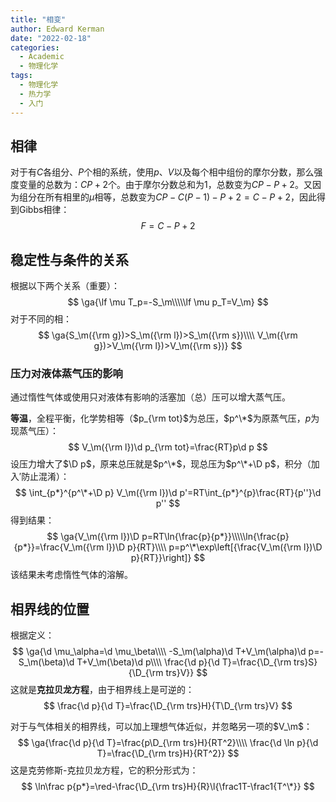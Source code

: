 ```yaml
---
title: "相变"
author: Edward Kerman
date: "2022-02-18"
categories:
  - Academic
  - 物理化学
tags:
  - 物理化学
  - 热力学
  - 入门
---
```

## 相律

对于有$C$各组分、$P$个相的系统，使用$p、V$以及每个相中组份的摩尔分数，那么强度变量的总数为：$CP+2$个。由于摩尔分数总和为1，总数变为$CP-P+2$。又因为组分在所有相里的$\mu$相等，总数变为$CP-C(P-1)-P+2=C-P+2$，因此得到Gibbs相律：
$$
F=C-P+2
$$

## 稳定性与条件的关系

根据以下两个关系（重要）：
$$
\ga{\lf \mu T_p=-S_\m\\\\\lf \mu p_T=V_\m}
$$
对于不同的相：
$$
\ga{S_\m({\rm g})>S_\m({\rm l})>S_\m({\rm s})\\\\ V_\m({\rm g})>V_\m({\rm l})>V_\m({\rm s})}
$$

### 压力对液体蒸气压的影响

通过惰性气体或使用只对液体有影响的活塞加（总）压可以增大蒸气压。

<b>等温</b>，全程平衡，化学势相等（$p_{\rm tot}$为总压，$p^\*$为原蒸气压，$p$为现蒸气压）：
$$
V_\m({\rm l})\d p_{\rm tot}=\frac{RT}p\d p
$$
设压力增大了$\D p$，原来总压就是$p^\*$，现总压为$p^\*+\D p$，积分（加入$'$防止混淆）：
$$
\int_{p*}^{p^\*+\D p} V_\m({\rm l})\d p'=RT\int_{p*}^{p}\frac{RT}{p''}\d p''
$$
得到结果：
$$
\ga{V_\m({\rm l})\D p=RT\ln{\frac{p}{p*}}\\\\\ln{\frac{p}{p*}}=\frac{V_\m({\rm l})\D p}{RT}\\\\ p=p^\*\exp\left[{\frac{V_\m({\rm l})\D p}{RT}}\right]}
$$
该结果未考虑惰性气体的溶解。

## 相界线的位置

根据定义：
$$
\ga{\d \mu_\alpha=\d \mu_\beta\\\\ -S_\m(\alpha)\d T+V_\m(\alpha)\d p=-S_\m(\beta)\d T+V_\m(\beta)\d p\\\\ \frac{\d p}{\d T}=\frac{\D_{\rm trs}S}{\D_{\rm trs}V}}
$$
这就是<b>克拉贝龙方程</b>，由于相界线上是可逆的：
$$
\frac{\d p}{\d T}=\frac{\D_{\rm trs}H}{T\D_{\rm trs}V}
$$

对于与气体相关的相界线，可以加上理想气体近似，并忽略另一项的$V_\m$：
$$
\ga{\frac{\d p}{\d T}=\frac{p\D_{\rm trs}H}{RT^2}\\\\ \frac{\d \ln p}{\d T}=\frac{\D_{\rm trs}H}{RT^2}}
$$
这是克劳修斯-克拉贝龙方程，它的积分形式为：
$$
\ln\frac p{p*}=\red-\frac{\D_{\rm trs}H}{R}\l{\frac1T-\frac1{T^\*}}
$$